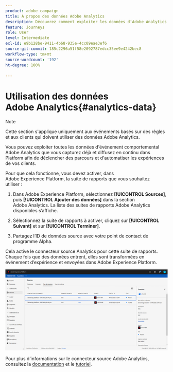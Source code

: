 ```yaml
---
product: adobe campaign
title: À propos des données Adobe Analytics
description: Découvrez comment exploiter les données d’Adobe Analytics.
feature: Journeys
role: User
level: Intermediate
exl-id: e9b128be-9411-4b68-935e-4cc09eae3ef6
source-git-commit: 185c2296a51f58e2092787edcc35ee9e4242bec8
workflow-type: tm+mt
source-wordcount: '192'
ht-degree: 100%

---
```


# Utilisation des données Adobe Analytics{#analytics-data}

>[!NOTE]
>
>Cette section s&#39;applique uniquement aux événements basés sur des règles et aux clients qui doivent utiliser des données Adobe Analytics.

Vous pouvez exploiter toutes les données d&#39;événement comportemental Adobe Analytics que vous capturez déjà et diffusez en continu dans Platform afin de déclencher des parcours et d&#39;automatiser les expériences de vos clients.

Pour que cela fonctionne, vous devez activer, dans Adobe Experience Platform, la suite de rapports que vous souhaitez utiliser :

1. Dans Adobe Experience Platform, sélectionnez **[!UICONTROL Sources]**, puis **[!UICONTROL Ajouter des données]** dans la section Adobe Analytics. La liste des suites de rapports Adobe Analytics disponibles s’affiche.

1. Sélectionnez la suite de rapports à activer, cliquez sur **[!UICONTROL Suivant]** et sur **[!UICONTROL Terminer]**.

1. Partagez l’ID de données source avec votre point de contact de programme Alpha.

Cela active le connecteur source Analytics pour cette suite de rapports. Chaque fois que des données entrent, elles sont transformées en événement d’expérience et envoyées dans Adobe Experience Platform.

![](../assets/alpha-event9.png)

Pour plus d’informations sur le connecteur source Adobe Analytics, consultez la [documentation](https://experienceleague.adobe.com/docs/experience-platform/sources/connectors/adobe-applications/analytics.html?lang=fr) et le [tutoriel](https://experienceleague.adobe.com/docs/experience-platform/sources/ui-tutorials/create/adobe-applications/analytics.html?lang=fr).
